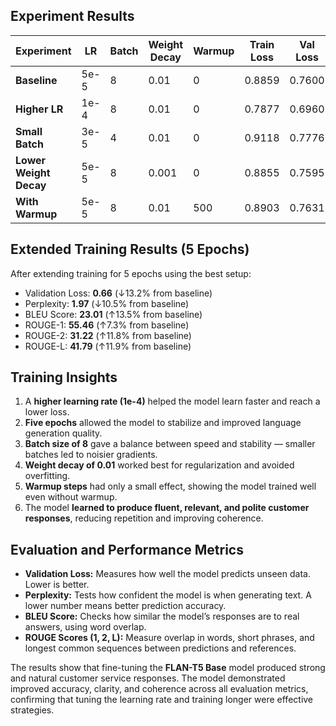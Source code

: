## Experiment Results

| Experiment | LR | Batch | Weight Decay | Warmup | Train Loss | Val Loss | Perplexity | BLEU | ROUGE-1 | ROUGE-2 | ROUGE-L |
|------------|-----|-------|--------------|--------|------------|----------|------------|------|---------|---------|---------|
| **Baseline** | 5e-5 | 8 | 0.01 | 0 | 0.8859 | 0.7600 | 2.20 | 20.28 | 51.69 | 27.93 | 37.34 |
| **Higher LR**  | 1e-4 | 8 | 0.01 | 0 | 0.7877 | 0.6960 | 2.05 | 21.79 | 53.66 | 29.79 | 38.82 |
| **Small Batch** | 3e-5 | 4 | 0.01 | 0 | 0.9118 | 0.7776 | 2.27 | 20.07 | 52.35 | 27.93 | 37.58 |
| **Lower Weight Decay** | 5e-5 | 8 | 0.001 | 0 | 0.8855 | 0.7595 | 2.19 | 19.42 | 50.97 | 27.11 | 36.61 |
| **With Warmup** | 5e-5 | 8 | 0.01 | 500 | 0.8903 | 0.7631 | 2.20 | 19.73 | 51.77 | 27.29 | 37.18 |


## Extended Training Results (5 Epochs)
After extending training for 5 epochs using the best setup:
- Validation Loss: **0.66** (↓13.2% from baseline)  
- Perplexity: **1.97** (↓10.5% from baseline)  
- BLEU Score: **23.01** (↑13.5% from baseline)  
- ROUGE-1: **55.46** (↑7.3% from baseline)  
- ROUGE-2: **31.22** (↑11.8% from baseline)  
- ROUGE-L: **41.79** (↑11.9% from baseline)  

## Training Insights
1. A **higher learning rate (1e-4)** helped the model learn faster and reach a lower loss.  
2. **Five epochs** allowed the model to stabilize and improved language generation quality.  
3. **Batch size of 8** gave a balance between speed and stability — smaller batches led to noisier gradients.  
4. **Weight decay of 0.01** worked best for regularization and avoided overfitting.  
5. **Warmup steps** had only a small effect, showing the model trained well even without warmup.  
6. The model **learned to produce fluent, relevant, and polite customer responses**, reducing repetition and improving coherence.  

## Evaluation and Performance Metrics
- **Validation Loss:** Measures how well the model predicts unseen data. Lower is better.  
- **Perplexity:** Tests how confident the model is when generating text. A lower number means better prediction accuracy.  
- **BLEU Score:** Checks how similar the model’s responses are to real answers, using word overlap.  
- **ROUGE Scores (1, 2, L):** Measure overlap in words, short phrases, and longest common sequences between predictions and references.  

The results show that fine-tuning the **FLAN-T5 Base** model produced strong and natural customer service responses. The model demonstrated improved accuracy, clarity, and coherence across all evaluation metrics, confirming that tuning the learning rate and training longer were effective strategies.
